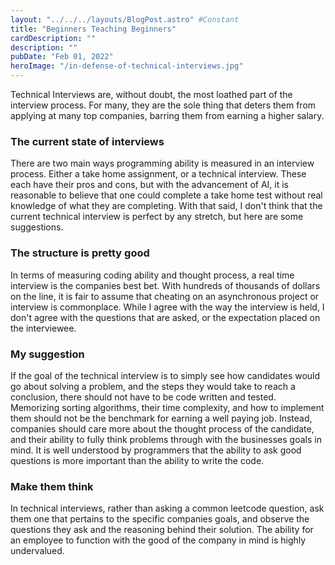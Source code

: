 ```yaml
---
layout: "../../../layouts/BlogPost.astro" #Constant
title: "Beginners Teaching Beginners"
cardDescription: ""
description: ""
pubDate: "Feb 01, 2022"
heroImage: "/in-defense-of-technical-interviews.jpg"
---
```


Technical Interviews are, without doubt, the most loathed part of the interview process. For many, they are the sole thing that deters them from applying at many top companies, barring them from earning a higher salary. 

### The current state of interviews
There are two main ways programming ability is measured in an interview process. Either a take home assignment, or a technical interview. These each have their pros and cons, but with the advancement of AI, it is reasonable to believe that one could complete a take home test without real knowledge of what they are completing. With that said, I don't think that the current technical interview is perfect by any stretch, but here are some suggestions.

### The structure is pretty good
In terms of measuring coding ability and thought process, a real time interview is the companies best bet. With hundreds of thousands of dollars on the line, it is fair to assume that cheating on an asynchronous project or interview is commonplace. While I agree with the way the interview is held, I don't agree with the questions that are asked, or the expectation placed on the interviewee.

### My suggestion
If the goal of the technical interview is to simply see how candidates would go about solving a problem, and the steps they would take to reach a conclusion, there should not have to be code written and tested. Memorizing sorting algorithms, their time complexity, and how to implement them should not be the benchmark for earning a well paying job. Instead, companies should care more about the thought process of the candidate, and their ability to fully think problems through with the businesses goals in mind. It is well understood by programmers that the ability to ask good questions is more important than the ability to write the code.

### Make them think
In technical interviews, rather than asking a common leetcode question, ask them one that pertains to the specific companies goals, and observe the questions they ask and the reasoning behind their solution. The ability for an employee to function with the good of the company in mind is highly undervalued.


